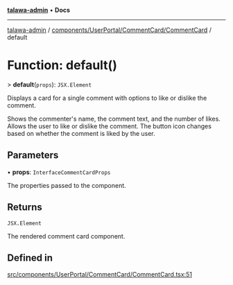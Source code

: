 [**talawa-admin**](../../../../../README.md) • **Docs**

***

[talawa-admin](../../../../../modules.md) / [components/UserPortal/CommentCard/CommentCard](../README.md) / default

# Function: default()

\> **default**(`props`): `JSX.Element`

Displays a card for a single comment with options to like or dislike the comment.

Shows the commenter's name, the comment text, and the number of likes.
Allows the user to like or dislike the comment. The button icon changes based on whether the comment is liked by the user.

## Parameters

• **props**: `InterfaceCommentCardProps`

The properties passed to the component.

## Returns

`JSX.Element`

The rendered comment card component.

## Defined in

[src/components/UserPortal/CommentCard/CommentCard.tsx:51](https://github.com/PalisadoesFoundation/talawa-admin/blob/b465221425f3dcc638f77fbf5f1ccedb8e0dd082/src/components/UserPortal/CommentCard/CommentCard.tsx#L51)
